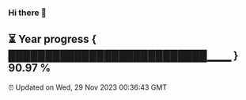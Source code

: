 ### Hi there 👋
⏳ Year progress { ███████████████████████████▁▁▁ } 90.97 %
---
⏰ Updated on Wed, 29 Nov 2023 00:36:43 GMT

